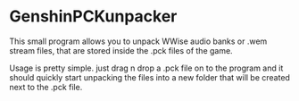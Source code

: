 ﻿# GenshinPCKunpacker

 This small program allows you to unpack WWise audio banks or .wem stream files, that are stored inside the .pck files of the game.
 <br>

 Usage is pretty simple. just drag n drop a .pck file on to the program and it should quickly start unpacking the files into a new folder that will be created next to the .pck file.
